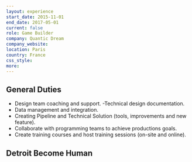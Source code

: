 ```yaml
---
layout: experience
start_date: 2015-11-01
end_date: 2017-05-01
current: false
role: Game Builder
company: Quantic Dream
company_website: 
location: Paris
country: France
css_style: 
more:
---
```

## General Duties
- Design team coaching and support.
-Technical design documentation.
- Data management and integration.
- Creating Pipeline and Technical Solution (tools, improvements and new feature).
- Collaborate with programming teams to achieve productions goals.
- Create training courses and host training sessions (on-site and online).
## Detroit Become Human
